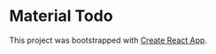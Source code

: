 # Material Todo

This project was bootstrapped with [Create React App](https://github.com/facebookincubator/create-react-app).

